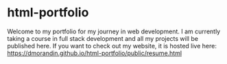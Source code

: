 # html-portfolio
Welcome to my portfolio for my journey in web development. I am currently taking a course in full stack development and all my projects will be published here.
If you want to check out my website, it is hosted live here: https://dmorandin.github.io/html-portfolio/public/resume.html
